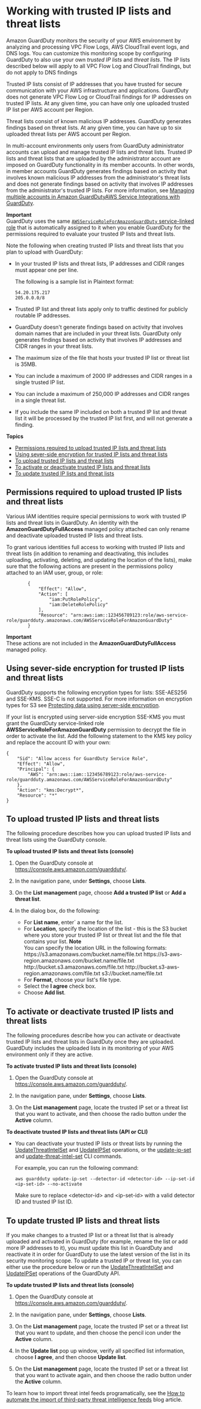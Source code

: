 # Working with trusted IP lists and threat lists<a name="guardduty_upload-lists"></a>

Amazon GuardDuty monitors the security of your AWS environment by analyzing and processing VPC Flow Logs, AWS CloudTrail event logs, and DNS logs\. You can customize this monitoring scope by configuring GuardDuty to also use your own *trusted IP lists* and *threat lists*\. The IP lists described below will apply to all VPC Flow Log and CloudTrail findings, but do not apply to DNS findings

Trusted IP lists consist of IP addresses that you have trusted for secure communication with your AWS infrastructure and applications\. GuardDuty does not generate VPC Flow Log or CloudTrail findings for IP addresses on trusted IP lists\. At any given time, you can have only one uploaded trusted IP list per AWS account per Region\.

Threat lists consist of known malicious IP addresses\. GuardDuty generates findings based on threat lists\. At any given time, you can have up to six uploaded threat lists per AWS account per Region\.

In multi\-account environments only users from GuardDuty administrator accounts can upload and manage trusted IP lists and threat lists\. Trusted IP lists and threat lists that are uploaded by the administrator account are imposed on GuardDuty functionality in its member accounts\. In other words, in member accounts GuardDuty generates findings based on activity that involves known malicious IP addresses from the administrator's threat lists and does not generate findings based on activity that involves IP addresses from the administrator's trusted IP lists\. For more information, see [Managing multiple accounts in Amazon GuardDutyAWS Service Integrations with GuardDuty](guardduty_accounts.md)\.

**Important**  
GuardDuty uses the same [`AWSServiceRoleForAmazonGuardDuty` service\-linked role](guardduty_managing_access.md#guardduty_service-access) that is automatically assigned to it when you enable GuardDuty for the permissions required to evaluate your trusted IP lists and threat lists\. 

Note the following when creating trusted IP lists and threat lists that you plan to upload with GuardDuty:
+ In your trusted IP lists and threat lists, IP addresses and CIDR ranges must appear one per line\.

  The following is a sample list in Plaintext format:

  ```
  54.20.175.217
  205.0.0.0/8
  ```
+ Trusted IP list and threat lists apply only to traffic destined for publicly routable IP addresses\.
+ GuardDuty doesn't generate findings based on activity that involves domain names that are included in your threat lists\. GuardDuty only generates findings based on activity that involves IP addresses and CIDR ranges in your threat lists\.
+ The maximum size of the file that hosts your trusted IP list or threat list is 35MB\.
+ You can include a maximum of 2000 IP addresses and CIDR ranges in a single trusted IP list\.
+ You can include a maximum of 250,000 IP addresses and CIDR ranges in a single threat list\.
+ If you include the same IP included on both a trusted IP list and threat list it will be processed by the trusted IP list first, and will not generate a finding\.

**Topics**
+ [Permissions required to upload trusted IP lists and threat lists](#upload-permissions)
+ [Using sever\-side encryption for trusted IP lists and threat lists](#encrypt-list)
+ [To upload trusted IP lists and threat lists](#upload-procedure)
+ [To activate or deactivate trusted IP lists and threat lists](#activate-procedure)
+ [To update trusted IP lists and threat lists](#update-lists-procedure)

## Permissions required to upload trusted IP lists and threat lists<a name="upload-permissions"></a>

Various IAM identities require special permissions to work with trusted IP lists and threat lists in GuardDuty\. An identity with the **AmazonGuardDutyFullAccess** managed policy attached can only rename and deactivate uploaded trusted IP lists and threat lists\.

To grant various identities full access to working with trusted IP lists and threat lists \(in addition to renaming and deactivating, this includes uploading, activating, deleting, and updating the location of the lists\), make sure that the following actions are present in the permissions policy attached to an IAM user, group, or role: 

```
        {
            "Effect": "Allow",
            "Action": [
                "iam:PutRolePolicy",
                "iam:DeleteRolePolicy"
            ],
            "Resource": "arn:aws:iam::123456789123:role/aws-service-role/guardduty.amazonaws.com/AWSServiceRoleForAmazonGuardDuty"
        }
```

**Important**  
These actions are not included in the **AmazonGuardDutyFullAccess** managed policy\.

## Using sever\-side encryption for trusted IP lists and threat lists<a name="encrypt-list"></a>

GuardDuty supports the following encryption types for lists: SSE\-AES256 and SSE\-KMS\. SSE\-C is not supported\. For more information on encryption types for S3 see [Protecting data using server\-side encryption](https://docs.aws.amazon.com/AmazonS3/latest/dev/serv-side-encryption.html)\. 

If your list is encrypted using server\-side encryption SSE\-KMS you must grant the GuardDuty service\-linked role **AWSServiceRoleForAmazonGuardDuty** permission to decrypt the file in order to activate the list\. Add the following statement to the KMS key policy and replace the account ID with your own: 

```
{
	"Sid": "Allow access for GuardDuty Service Role",
	"Effect": "Allow",
	"Principal": {
		"AWS": "arn:aws::iam::123456789123:role/aws-service-role/guardduty.amazonaws.com/AWSServiceRoleForAmazonGuardDuty"
	},
	"Action": "kms:Decrypt*",
	"Resource": "*"
}
```

## To upload trusted IP lists and threat lists<a name="upload-procedure"></a>

The following procedure describes how you can upload trusted IP lists and threat lists using the GuardDuty console\. 

**To upload trusted IP lists and threat lists \(console\)**

1. Open the GuardDuty console at [https://console\.aws\.amazon\.com/guardduty/](https://console.aws.amazon.com/guardduty/)\.

1. In the navigation pane, under **Settings**, choose **Lists**\.

1. On the **List management** page, choose **Add a trusted IP list** or **Add a threat list**\.

1. In the dialog box, do the following:
   + For **List name**, enter` a name for the list\.
   + For **Location**, specify the location of the list \- this is the S3 bucket where you store your trusted IP list or threat list and the file that contains your list\. 
**Note**  
You can specify the location URL in the following formats:  
https://s3\.amazonaws\.com/bucket\.name/file\.txt
https://s3\-aws\-region\.amazonaws\.com/bucket\.name/file\.txt
http://bucket\.s3\.amazonaws\.com/file\.txt
http://bucket\.s3\-aws\-region\.amazonaws\.com/file\.txt
s3://bucket\.name/file\.txt
   + For **Format**, choose your list's file type\.
   + Select the **I agree** check box\.
   + Choose **Add list**\.

## To activate or deactivate trusted IP lists and threat lists<a name="activate-procedure"></a>

The following procedures describe how you can activate or deactivate trusted IP lists and threat lists in GuardDuty once they are uploaded\. GuardDuty includes the uploaded lists in its monitoring of your AWS environment only if they are active\. 

**To activate trusted IP lists and threat lists \(console\)**

1. Open the GuardDuty console at [https://console\.aws\.amazon\.com/guardduty/](https://console.aws.amazon.com/guardduty/)\.

1. In the navigation pane, under **Settings**, choose **Lists**\.

1. On the **List management** page, locate the trusted IP set or a threat list that you want to activate, and then choose the radio button under the **Active** column\.

**To deactivate trusted IP lists and threat lists \(API or CLI\)**
+ You can deactivate your trusted IP lists or threat lists by running the [UpdateThreatIntelSet](https://docs.aws.amazon.com/guardduty/latest/APIReference/API_UpdateThreatIntelSet.html) and [UpdateIPSet](https://docs.aws.amazon.com/guardduty/latest/APIReference/API_UpdateIPSet.html) operations, or the [update\-ip\-set](https://docs.aws.amazon.com/cli/latest/reference/guardduty/update-ip-set.html) and [update\-threat\-intel\-set](https://docs.aws.amazon.com/cli/latest/reference/guardduty/update-threat-intel-set.html) CLI commands\. 

  For example, you can run the following command:

  ```
  aws guardduty update-ip-set --detector-id <detector-id> --ip-set-id <ip-set-id> --no-activate
  ```

  Make sure to replace <detector\-id> and <ip\-set\-id> with a valid detector ID and trusted IP list ID\.

## To update trusted IP lists and threat lists<a name="update-lists-procedure"></a>

If you make changes to a trusted IP list or a threat list that is already uploaded and activated in GuardDuty \(for example, rename the list or add more IP addresses to it\), you must update this list in GuardDuty and reactivate it in order for GuardDuty to use the latest version of the list in its security monitoring scope\. To update a trusted IP or threat list, you can either use the procedure below or run the [UpdateThreatIntelSet](https://docs.aws.amazon.com/guardduty/latest/APIReference/API_UpdateThreatIntelSet.html) and [UpdateIPSet](https://docs.aws.amazon.com/guardduty/latest/APIReference/API_UpdateIPSet.html) operations of the GuardDuty API\.

**To update trusted IP lists and threat lists \(console\)**

1. Open the GuardDuty console at [https://console\.aws\.amazon\.com/guardduty/](https://console.aws.amazon.com/guardduty/)\.

1. In the navigation pane, under **Settings**, choose **Lists**\.

1. On the **List management** page, locate the trusted IP set or a threat list that you want to update, and then choose the pencil icon under the **Active** column\.

1. In the **Update list** pop up window, verify all specified list information, choose **I agree**, and then choose **Update list**\.

1. On the **List management** page, locate the trusted IP set or a threat list that you want to activate again, and then choose the radio button under the **Active** column\.

To learn how to import threat intel feeds programatically, see the [How to automate the import of third\-party threat intelligence feeds](http://aws.amazon.com/blogs/security/how-to-automate-import-third-party-threat-intelligence-feeds-into-amazon-guardduty/) blog article\.